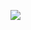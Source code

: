 ![](https://media.gettyimages.com/photos/the-golden-state-warriors-pose-for-a-photo-with-the-oscar-robertson-picture-id1240926411?s=2048x2048)
